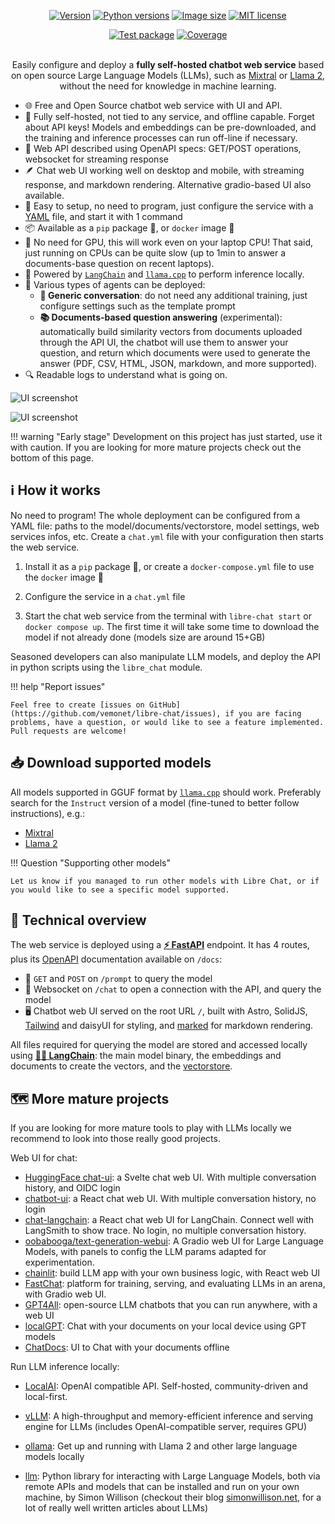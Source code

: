 <div align="center" markdown="span">

[![Version](https://img.shields.io/pypi/v/libre-chat)](https://pypi.org/project/libre-chat) [![Python versions](https://img.shields.io/pypi/pyversions/libre-chat)](https://pypi.org/project/libre-chat) [![Image size](https://ghcr-badge.egpl.dev/vemonet/libre-chat/size)](https://github.com/vemonet/libre-chat/pkgs/container/libre-chat) [![MIT license](https://img.shields.io/pypi/l/libre-chat)](https://github.com/vemonet/libre-chat/blob/main/LICENSE.txt)
<br />

[![Test package](https://github.com/vemonet/libre-chat/actions/workflows/test.yml/badge.svg)](https://github.com/vemonet/libre-chat/actions/workflows/test.yml) [![Coverage](https://coverage-badge.samuelcolvin.workers.dev/vemonet/libre-chat.svg)](https://coverage-badge.samuelcolvin.workers.dev/redirect/vemonet/libre-chat)
<br /><br />

Easily configure and deploy a **fully self-hosted chatbot web service** based on open source Large Language Models (LLMs), such as [Mixtral](https://mistral.ai/news/mixtral-of-experts) or [Llama 2](https://ai.meta.com/llama/), without the need for knowledge in machine learning.

</div>

- 🌐 Free and Open Source chatbot web service with UI and API.
- 🏡 Fully self-hosted, not tied to any service, and offline capable. Forget about API keys! Models and embeddings can be pre-downloaded, and the training and inference processes can run off-line if necessary.
- 🔌 Web API described using OpenAPI specs: GET/POST operations, websocket for streaming response
- 🪶 Chat web UI working well on desktop and mobile, with streaming response, and markdown rendering. Alternative gradio-based UI also available.
- 🚀 Easy to setup, no need to program, just configure the service with a [YAML](https://yaml.org/) file, and start it with 1 command
- 📦 Available as a `pip` package 🐍, or `docker` image 🐳
- 🐌 No need for GPU, this will work even on your laptop CPU! That said, just running on CPUs can be quite slow (up to 1min to answer a documents-base question on recent laptops).
- 🦜 Powered by [`LangChain`](https://python.langchain.com) and [`llama.cpp`](https://github.com/ggerganov/llama.cpp) to perform inference locally.
- 🤖 Various types of agents can be deployed:
  - **💬 Generic conversation**: do not need any additional training, just configure settings such as the template prompt
  - **📚 Documents-based question answering** (experimental): automatically build similarity vectors from documents uploaded through the API UI, the chatbot will use them to answer your question, and return which documents were used to generate the answer (PDF, CSV, HTML, JSON, markdown, and more supported).
- 🔍 Readable logs to understand what is going on.

![UI screenshot](/libre-chat/assets/screenshot.png)

![UI screenshot](/libre-chat/assets/screenshot-light.png)

!!! warning "Early stage"
	Development on this project has just started, use it with caution. If you are looking for more mature projects check out the bottom of this page.

## ℹ️ How it works

No need to program! The whole deployment can be configured from a YAML file: paths to the model/documents/vectorstore, model settings, web services infos, etc. Create a `chat.yml` file with your configuration then starts the web service.

1. Install it as a `pip` package 🐍, or create a `docker-compose.yml` file to use the `docker` image 🐳

2. Configure the service in a `chat.yml` file

3. Start the chat web service from the terminal with `libre-chat start` or `docker compose up`. The first time it will take some time to download the model if not already done (models size are around 15+GB)

Seasoned developers can also manipulate LLM models, and deploy the API in python scripts using the `libre_chat` module.

!!! help "Report issues"

    Feel free to create [issues on GitHub](https://github.com/vemonet/libre-chat/issues), if you are facing problems, have a question, or would like to see a feature implemented. Pull requests are welcome!

## 📥 Download supported models

All models supported in GGUF format by [`llama.cpp`](https://github.com/ggerganov/llama.cpp) should work. Preferably search for the `Instruct` version of a model (fine-tuned to better follow instructions), e.g.:

* [Mixtral](https://huggingface.co/TheBloke/Mixtral-8x7B-Instruct-v0.1-GGUF)
* [Llama 2](https://huggingface.co/TheBloke/Llama-2-7B-32K-Instruct-GGUF)


!!! Question "Supporting other models"

    Let us know if you managed to run other models with Libre Chat, or if you would like to see a specific model supported.

## 🔎 Technical overview

The web service is deployed using a [**⚡ FastAPI**](https://fastapi.tiangolo.com) endpoint. It has 4 routes, plus its [OpenAPI](https://www.openapis.org/) documentation available on `/docs`:

- 📮 `GET` and `POST` on `/prompt` to query the model
- 🔌 Websocket on `/chat` to open a connection with the API, and query the model
- 🖥️ Chatbot web UI served on the root URL `/`, built with Astro, SolidJS, [Tailwind](https://tailwindcss.com) and daisyUI for styling, and [marked](https://marked.js.org/) for markdown rendering.

All files required for querying the model are stored and accessed locally using [**🦜🔗 LangChain**](https://python.langchain.com): the main model binary, the embeddings and documents to create the vectors, and the [vectorstore](https://python.langchain.com/docs/modules/data_connection/vectorstores/).

## 🗺️ More mature projects

If you are looking for more mature tools to play with LLMs locally we recommend to look into those really good projects.

Web UI for chat:

* [HuggingFace chat-ui](https://github.com/huggingface/chat-ui): a Svelte chat web UI. With multiple conversation history, and OIDC login
* [chatbot-ui](https://github.com/mckaywrigley/chatbot-ui): a React chat web UI. With multiple conversation history, no login
* [chat-langchain](https://github.com/langchain-ai/chat-langchain): a React chat web UI for LangChain. Connect well with LangSmith to show trace. No login, no multiple conversation history.
* [oobabooga/text-generation-webui](https://github.com/oobabooga/text-generation-webui): A Gradio web UI for Large Language Models, with panels to config the LLM params adapted for experimentation.
* [chainlit](https://github.com/Chainlit/chainlit): build LLM app with your own business logic, with React web UI
* [FastChat](https://github.com/lm-sys/FastChat): platform for training, serving, and evaluating LLMs in an arena, with Gradio web UI.
* [GPT4All](https://gpt4all.io): open-source LLM chatbots that you can run anywhere,  with a web UI
* [localGPT](https://github.com/PromtEngineer/localGPT): Chat with your documents on your local device using GPT models
* [ChatDocs](https://github.com/marella/chatdocs): UI to Chat with your documents offline

Run LLM inference locally:

* [LocalAI](https://github.com/mudler/LocalAI): OpenAI compatible API. Self-hosted, community-driven and local-first.

* [vLLM](https://github.com/vllm-project/vllm): A high-throughput and memory-efficient inference and serving engine for LLMs (includes OpenAI-compatible server, requires GPU)

* [ollama](https://github.com/jmorganca/ollama): Get up and running with Llama 2 and other large language models locally

* [llm](https://github.com/simonw/llm): Python library for interacting with Large Language Models, both via remote APIs and models that can be installed and run on your own machine, by Simon Willison (checkout their blog [simonwillison.net](https://simonwillison.net), for a lot of really well written articles about LLMs)
